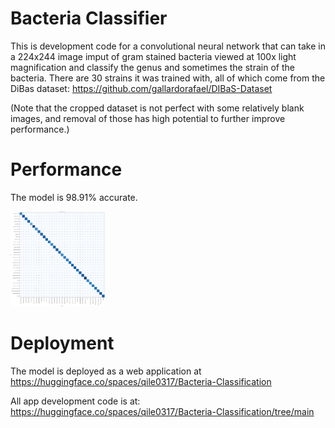 # Bacteria Classifier
This is development code for a convolutional neural network that can take in a 224x244 image imput of gram stained bacteria viewed at 100x light magnification and classify the genus and sometimes the strain of the bacteria. There are 30 strains it was trained with, all of which come from the DiBas dataset: https://github.com/gallardorafael/DIBaS-Dataset

(Note that the cropped dataset is not perfect with some relatively blank images, and removal of those has high potential to further improve performance.)

# Performance
The model is 98.91% accurate.

<img src="https://github.com/Qile0317/Bacteria-Classifier-CNN/blob/main/ConfusionMatrix.png" width="30%"/>

# Deployment
The model is deployed as a web application at https://huggingface.co/spaces/qile0317/Bacteria-Classification

All app development code is at: https://huggingface.co/spaces/qile0317/Bacteria-Classification/tree/main

